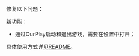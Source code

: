 修复以下问题：

新功能：

- 通过OurPlay启动和退出游戏，需要在设置中打开；

具体使用方式详见[README](https://github.com/Zebartin/autoxjs-scripts/blob/master/NIKKE/README.md)。
